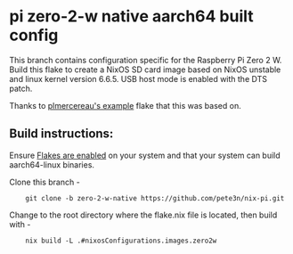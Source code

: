 # pi zero-2-w native aarch64 built config
This branch contains configuration specific for the Raspberry Pi Zero 2 W. 
Build this flake to create a NixOS SD card image based on NixOS unstable and
linux kernel version 6.6.5. USB host mode is enabled with the DTS patch.

Thanks to [plmercereau's example](https://github.com/plmercereau/nixos-pi-zero-2)
flake that this was based on.

## Build instructions:
Ensure [Flakes are enabled](https://nixos.wiki/wiki/Flakes) on your system and that
your system can build aarch64-linux binaries.

Clone this branch -
```
    git clone -b zero-2-w-native https://github.com/pete3n/nix-pi.git
```
Change to the root directory where the flake.nix file is located, then build with -
```
    nix build -L .#nixosConfigurations.images.zero2w
```
